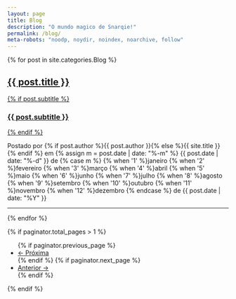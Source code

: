 ```yaml
---
layout: page
title: Blog
description: "O mundo magico de Snarqie!"
permalink: /blog/
meta-robots: "noodp, noydir, noindex, noarchive, follow"
---
```


{% for post in site.categories.Blog %}
<div class="post-preview">
    <a href="{{ post.url | prepend: site.baseurl | prepend: site.url }}">
        <h2 class="post-title">
            {{ post.title }}
        </h2>
        {% if post.subtitle %}
        <h3 class="post-subtitle">
            {{ post.subtitle }}
        </h3>
        {% endif %}
    </a>
    <p class="post-meta">Postado por {% if post.author %}{{ post.author }}{% else %}{{ site.title }}{% endif %} em
    {% assign m = post.date | date: "%-m" %}
    {{ post.date | date: "%-d" }} de
    {% case m %}
    {% when '1' %}janeiro
    {% when '2' %}fevereiro
    {% when '3' %}março
    {% when '4' %}abril
    {% when '5' %}maio
    {% when '6' %}junho
    {% when '7' %}julho
    {% when '8' %}agosto
    {% when '9' %}setembro
    {% when '10' %}outubro
    {% when '11' %}novembro
    {% when '12' %}dezembro
    {% endcase %} de
    {{ post.date | date: "%Y" }}
    </p>
</div>
<hr>
{% endfor %}

<!-- Pager -->
{% if paginator.total_pages > 1 %}
<ul class="pager">
    {% if paginator.previous_page %}
    <li class="previous">
        <a href="{{ paginator.previous_page_path | replace: '/index.html', '' | prepend: site.baseurl | prepend: site.url }}/">&larr; Próxima</a>
    </li>
    {% endif %}
    {% if paginator.next_page %}
    <li class="next">
        <a href="{{ paginator.next_page_path | prepend: site.baseurl | prepend: site.url }}/">Anterior &rarr;</a>
    </li>
    {% endif %}
</ul>
{% endif %}
